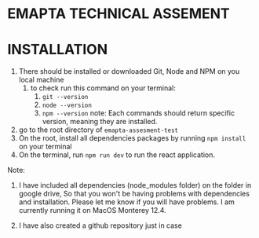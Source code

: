 # EMAPTA TECHNICAL ASSEMENT
# INSTALLATION

1. There should be installed or downloaded Git, Node and NPM on you local machine
   1. to check run this command on your terminal:
      1. `git --version`
      2. `node --version`
      3. `npm --version`
    note: Each commands should return specific version, meaning they are installed.
2. go to the root directory of `emapta-assesment-test`
3. On the root, install all dependencies packages by running `npm install` on your terminal
4. On the terminal, run `npm run dev` to run the react application.

Note: 
   1. I have included all dependencies (node_modules folder) on the folder in google drive, So that you won't be having problems with dependencies and installation. Please let me know if you will have problems. I am currently running it on MacOS Monterey 12.4. 

   2. I have also created a github repository just in case 
